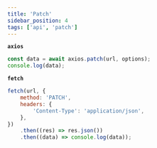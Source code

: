 ```yaml
---
title: 'Patch'
sidebar_position: 4
tags: ['api', 'patch']
---
```


**`axios`**

```js
const data = await axios.patch(url, options);
console.log(data);
```

**`fetch`**

```js
fetch(url, {
    method: 'PATCH',
    headers: {
        'Content-Type': 'application/json',
    },
})
    .then((res) => res.json())
    .then((data) => console.log(data));
```
